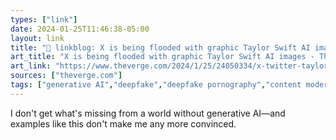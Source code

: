 ```yaml
---
types: ["link"]
date: 2024-01-25T11:46:38-05:00
layout: link
title: "🔗 linkblog: X is being flooded with graphic Taylor Swift AI images - The Verge'"
art_title: "X is being flooded with graphic Taylor Swift AI images - The Verge"
art_link: "https://www.theverge.com/2024/1/25/24050334/x-twitter-taylor-swift-ai-fake-images-trending"
sources: ["theverge.com"]
tags: ["generative AI","deepfake","deepfake pornography","content moderation","Twitter"]
---
```

I don't get what's missing from a world without generative AI—and examples like this don't make me any more convinced.
